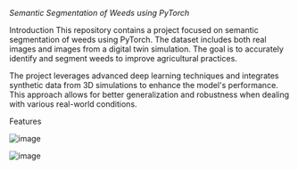 *Semantic Segmentation of Weeds using PyTorch*

Introduction
This repository contains a project focused on semantic segmentation of weeds using PyTorch. The dataset includes both real images and images from a digital twin simulation. The goal is to accurately identify and segment weeds to improve agricultural practices.

The project leverages advanced deep learning techniques and integrates synthetic data from 3D simulations to enhance the model's performance. This approach allows for better generalization and robustness when dealing with various real-world conditions.

Features

![image](https://github.com/user-attachments/assets/ed86fa89-dae1-4292-a9bd-9eda6aa2dff6)

![image](https://github.com/user-attachments/assets/a9febfe2-9ebe-4b7a-aa68-7cab60f447b0)

